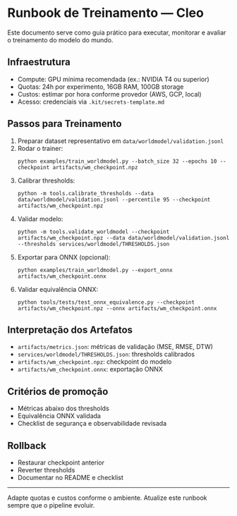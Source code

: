 # Runbook de Treinamento — Cleo

Este documento serve como guia prático para executar, monitorar e avaliar o treinamento do modelo do mundo.

## Infraestrutura
- Compute: GPU mínima recomendada (ex.: NVIDIA T4 ou superior)
- Quotas: 24h por experimento, 16GB RAM, 100GB storage
- Custos: estimar por hora conforme provedor (AWS, GCP, local)
- Acesso: credenciais via `.kit/secrets-template.md`

## Passos para Treinamento
1. Preparar dataset representativo em `data/worldmodel/validation.jsonl`
2. Rodar o trainer:
   ```
   python examples/train_worldmodel.py --batch_size 32 --epochs 10 --checkpoint artifacts/wm_checkpoint.npz
   ```
3. Calibrar thresholds:
   ```
   python -m tools.calibrate_thresholds --data data/worldmodel/validation.jsonl --percentile 95 --checkpoint artifacts/wm_checkpoint.npz
   ```
4. Validar modelo:
   ```
   python -m tools.validate_worldmodel --checkpoint artifacts/wm_checkpoint.npz --data data/worldmodel/validation.jsonl --thresholds services/worldmodel/THRESHOLDS.json
   ```
5. Exportar para ONNX (opcional):
   ```
   python examples/train_worldmodel.py --export_onnx artifacts/wm_checkpoint.onnx
   ```
6. Validar equivalência ONNX:
   ```
   python tools/tests/test_onnx_equivalence.py --checkpoint artifacts/wm_checkpoint.npz --onnx artifacts/wm_checkpoint.onnx
   ```

## Interpretação dos Artefatos
- `artifacts/metrics.json`: métricas de validação (MSE, RMSE, DTW)
- `services/worldmodel/THRESHOLDS.json`: thresholds calibrados
- `artifacts/wm_checkpoint.npz`: checkpoint do modelo
- `artifacts/wm_checkpoint.onnx`: exportação ONNX

## Critérios de promoção
- Métricas abaixo dos thresholds
- Equivalência ONNX validada
- Checklist de segurança e observabilidade revisada

## Rollback
- Restaurar checkpoint anterior
- Reverter thresholds
- Documentar no README e checklist

---
Adapte quotas e custos conforme o ambiente. Atualize este runbook sempre que o pipeline evoluir.
